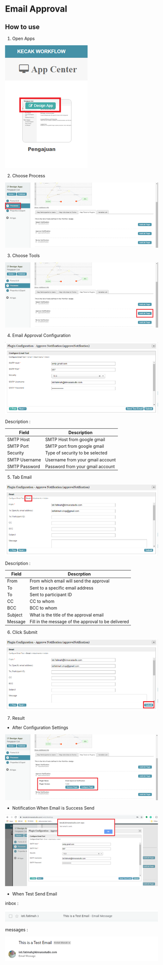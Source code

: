 # Email Approval

## How to use

1. Open Apps

<img src="https://raw.githubusercontent.com/kinnara-digital-studio/kecak-workflow/master/docs/assets/runProcess_openApps.png" alt="" />


2. Choose Process

<img src="https://raw.githubusercontent.com/kinnara-digital-studio/kecak-workflow/master/docs/assets/emailOpenProcess.png" alt="" />


3. Choose Tools

<img src="https://raw.githubusercontent.com/kinnara-digital-studio/kecak-workflow/master/docs/assets/emailChooseTools.png" alt="" />


4. Email Approval Configuration

<img src="https://raw.githubusercontent.com/kinnara-digital-studio/kecak-workflow/master/docs/assets/emailApprovalConfiguration.png" alt="" />

Description :

|Field|Description|
|-|-|
|SMTP Host|SMTP Host from google gmail|
|SMTP Port|SMTP port from google gmail|
|Security|Type of security to be selected|
|SMTP Username|Username from your gmail account|
|SMTP Password|Password from your gmail account|

5. Tab Email

<img src="https://raw.githubusercontent.com/kinnara-digital-studio/kecak-workflow/master/docs/assets/tabEmail.png" alt="" />

Description :

|Field|Descrption|
|-|-|
|From|From which email will send the approval|
|To|Sent to a specific email address|
|To|Sent to participant ID|
|CC|CC to whom|
|BCC|BCC to whom|
|Subject|What is the title of the approval email|
|Message|Fill in the message of the approval to be delivered|


6. Click Submit

<img src="https://raw.githubusercontent.com/kinnara-digital-studio/kecak-workflow/master/docs/assets/emailSubmit.png" alt="" />


7. Result

- After Configuration Settings

<img src="https://raw.githubusercontent.com/kinnara-digital-studio/kecak-workflow/master/docs/assets/emailProcessAfterConfig.png" alt="" />


- Notification When Email is Success Send

<img src="https://raw.githubusercontent.com/kinnara-digital-studio/kecak-workflow/master/docs/assets/notification.png" alt="" />


- When Test Send Email

inbox :

<img src="https://raw.githubusercontent.com/kinnara-digital-studio/kecak-workflow/master/docs/assets/email_result.png" alt="" />

messages :

<img src="https://raw.githubusercontent.com/kinnara-digital-studio/kecak-workflow/master/docs/assets/email_result2.png" alt="" />


